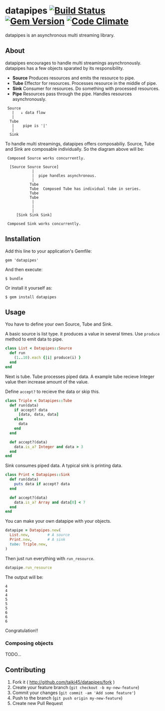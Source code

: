 datapipes [![Build Status](https://travis-ci.org/taiki45/datapipes.svg?branch=master)](https://travis-ci.org/taiki45/datapipes) [![Gem Version](https://badge.fury.io/rb/datapipes.svg)](http://badge.fury.io/rb/datapipes) [![Code Climate](https://codeclimate.com/github/taiki45/datapipes.png)](https://codeclimate.com/github/taiki45/datapipes)
=========
datapipes is an asynchronous multi streaming library.

## About
datapipes encourages to handle multi streamings asynchronously. datapipes has
a few objects sparated by its responsibility.

- __Source__ Produces resources and emits the resource to pipe.
- __Tube__ Effector for resources. Processes resource in the middle of pipe.
- __Sink__ Consumer for resources. Do something with processed resources.
- __Pipe__ Resources pass through the pipe. Handles resources asynchronously.

```
 Source
   |   ↓ data flow
   |
  Tube
   |    pipe is '|'
   |
  Sink
```

To handle multi streamings, datapipes offers composabiliy. Source, Tube and Sink
are composable individually. So the diagram above will be:

```
 Composed Source works concurrently.

  [Source Source Source]
            |
            |  pipe handles asynchronous.
            |
           Tube
           Tube  Composed Tube has individual tube in series.
           Tube
           Tube
            |
            |
            |
     [Sink Sink Sink]

 Composed Sink works concurrently.
```

## Installation

Add this line to your application's Gemfile:

    gem 'datapipes'

And then execute:

    $ bundle

Or install it yourself as:

    $ gem install datapipes

## Usage
You have to define your own Source, Tube and Sink.

A basic source is list type. it produces a value in several times.
Use `produce` method to emit data to pipe.

```ruby
class List < Datapipes::Source
  def run
    (1..10).each {|i| produce(i) }
  end
end
```

Next is tube. Tube processes piped data. A example tube recieve
Integer value then increase amount of the value.

Define `accept?` to recieve the data or skip this.

```ruby
class Triple < Datapipes::Tube
  def run(data)
    if accept? data
      [data, data, data]
    else
      data
    end
  end

  def accept?(data)
    data.is_a? Integer and data > 3
  end
end
```

Sink consumes piped data. A typical sink is printing data.

```ruby
class Print < Datapipes::Sink
  def run(data)
    puts data if accept? data
  end

  def accept?(data)
    data.is_a? Array and data[0] < 7
  end
end
```

You can make your own datapipe with your objects.

```ruby
datapipe = Datapipes.new(
  List.new,        # A source
  Print.new,       # A sink
  tube: Triple.new,
)
```

Then just run everything with `run_resource`.

```ruby
datapipe.run_resource
```

The output will be:

```
4
4
4
5
5
5
6
6
6
```

Congratulation!!

### Composing objects
TODO...

## Contributing

1. Fork it ( http://github.com/taiki45/datapipes/fork )
2. Create your feature branch (`git checkout -b my-new-feature`)
3. Commit your changes (`git commit -am 'Add some feature'`)
4. Push to the branch (`git push origin my-new-feature`)
5. Create new Pull Request
